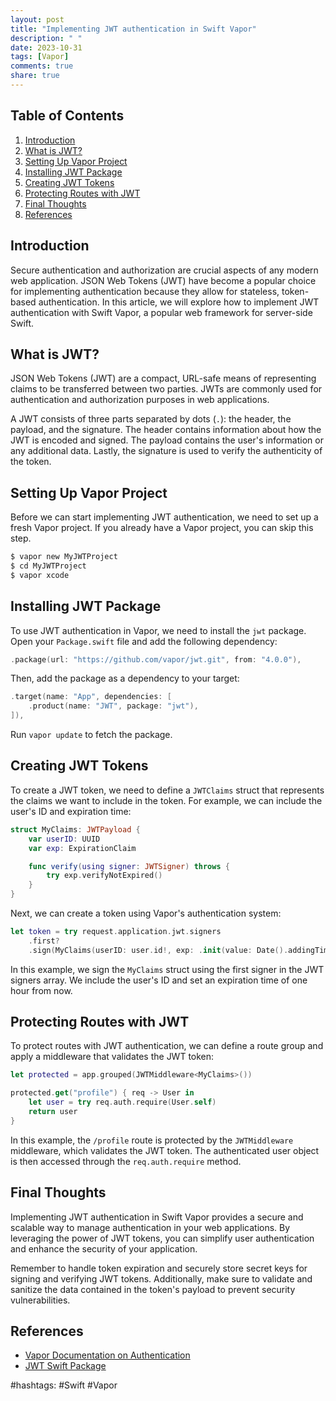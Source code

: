 ```yaml
---
layout: post
title: "Implementing JWT authentication in Swift Vapor"
description: " "
date: 2023-10-31
tags: [Vapor]
comments: true
share: true
---
```


## Table of Contents
1. [Introduction](#introduction)
2. [What is JWT?](#what-is-jwt)
3. [Setting Up Vapor Project](#setting-up-vapor-project)
4. [Installing JWT Package](#installing-jwt-package)
5. [Creating JWT Tokens](#creating-jwt-tokens)
6. [Protecting Routes with JWT](#protecting-routes-with-jwt)
7. [Final Thoughts](#final-thoughts)
8. [References](#references)

## Introduction <a name="introduction"></a>

Secure authentication and authorization are crucial aspects of any modern web application. JSON Web Tokens (JWT) have become a popular choice for implementing authentication because they allow for stateless, token-based authentication. In this article, we will explore how to implement JWT authentication with Swift Vapor, a popular web framework for server-side Swift.

## What is JWT? <a name="what-is-jwt"></a>

JSON Web Tokens (JWT) are a compact, URL-safe means of representing claims to be transferred between two parties. JWTs are commonly used for authentication and authorization purposes in web applications. 

A JWT consists of three parts separated by dots (`.`): the header, the payload, and the signature. The header contains information about how the JWT is encoded and signed. The payload contains the user's information or any additional data. Lastly, the signature is used to verify the authenticity of the token.

## Setting Up Vapor Project <a name="setting-up-vapor-project"></a>

Before we can start implementing JWT authentication, we need to set up a fresh Vapor project. If you already have a Vapor project, you can skip this step.

```bash
$ vapor new MyJWTProject
$ cd MyJWTProject
$ vapor xcode
```

## Installing JWT Package <a name="installing-jwt-package"></a>

To use JWT authentication in Vapor, we need to install the `jwt` package. Open your `Package.swift` file and add the following dependency:

```swift
.package(url: "https://github.com/vapor/jwt.git", from: "4.0.0"),
```

Then, add the package as a dependency to your target:

```swift
.target(name: "App", dependencies: [
    .product(name: "JWT", package: "jwt"),
]),
```

Run `vapor update` to fetch the package.

## Creating JWT Tokens <a name="creating-jwt-tokens"></a>

To create a JWT token, we need to define a `JWTClaims` struct that represents the claims we want to include in the token. For example, we can include the user's ID and expiration time:

```swift
struct MyClaims: JWTPayload {
    var userID: UUID
    var exp: ExpirationClaim

    func verify(using signer: JWTSigner) throws {
        try exp.verifyNotExpired()
    }
}
```

Next, we can create a token using Vapor's authentication system:

```swift
let token = try request.application.jwt.signers
    .first?
    .sign(MyClaims(userID: user.id!, exp: .init(value: Date().addingTimeInterval(3600))))
```

In this example, we sign the `MyClaims` struct using the first signer in the JWT signers array. We include the user's ID and set an expiration time of one hour from now.

## Protecting Routes with JWT <a name="protecting-routes-with-jwt"></a>

To protect routes with JWT authentication, we can define a route group and apply a middleware that validates the JWT token:

```swift
let protected = app.grouped(JWTMiddleware<MyClaims>())

protected.get("profile") { req -> User in
    let user = try req.auth.require(User.self)
    return user
}
```

In this example, the `/profile` route is protected by the `JWTMiddleware` middleware, which validates the JWT token. The authenticated user object is then accessed through the `req.auth.require` method.

## Final Thoughts <a name="final-thoughts"></a>

Implementing JWT authentication in Swift Vapor provides a secure and scalable way to manage authentication in your web applications. By leveraging the power of JWT tokens, you can simplify user authentication and enhance the security of your application.

Remember to handle token expiration and securely store secret keys for signing and verifying JWT tokens. Additionally, make sure to validate and sanitize the data contained in the token's payload to prevent security vulnerabilities.

## References <a name="references"></a>

- [Vapor Documentation on Authentication](https://docs.vapor.codes/4.0/authentication)
- [JWT Swift Package](https://github.com/vapor/jwt)

#hashtags: #Swift #Vapor